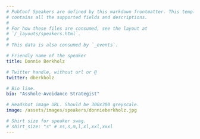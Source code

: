 ```yaml
---
# PubConf Speakers are defined by this markdown frontmatter. This template
# contains all the supported fields and descriptions.
#
# For how these files are consumed, see the layout at
# `/_layouts/speakers.html`.
#
# This data is also consumed by `_events`.

# Friendly name of the speaker
title: Donnie Berkholz

# Twitter handle, without url or @
twitter: dberkholz

# Bio line.
bio: "Asshole-Avoidance Strategist"

# Headshot image URL. Should be 300x300 greyscale.
image: /assets/images/speakers/donnieberkholz.jpg

# Shirt size for speaker swag.
# shirt_size: "s" # xs,s,m,l,xl,xxl,xxxl
---
```

